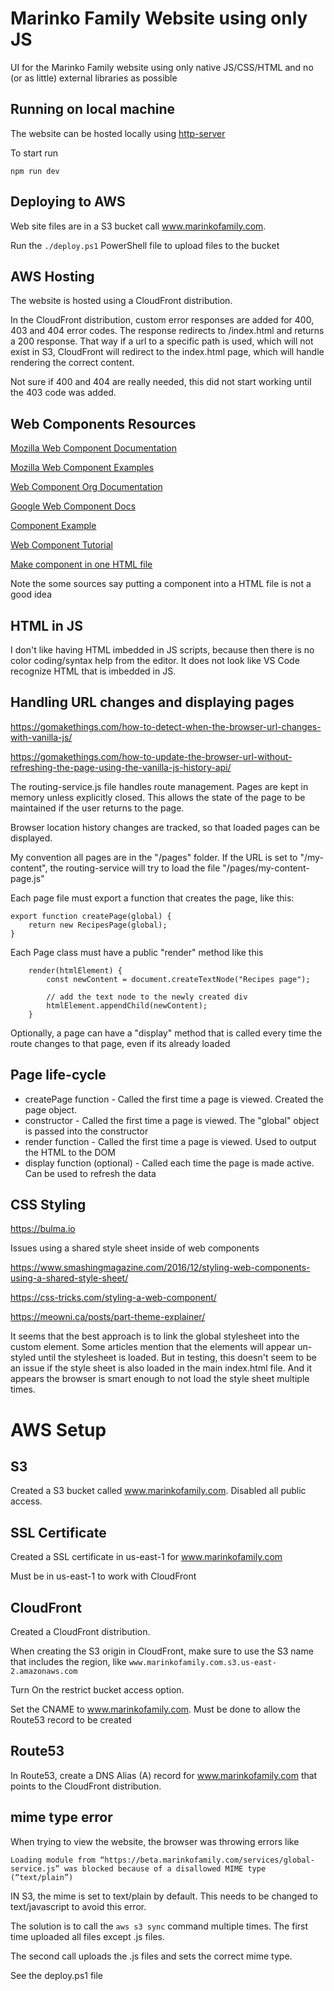 # Marinko Family Website using only JS

UI for the Marinko Family website using only native JS/CSS/HTML and no (or as little) external libraries as possible

## Running on local machine

The website can be hosted locally using [http-server](https://www.npmjs.com/package/http-server)

To start run

```npm run dev```


## Deploying to AWS

Web site files are in a S3 bucket call www.marinkofamily.com.

Run the `./deploy.ps1` PowerShell file to upload files to the bucket

## AWS Hosting

The website is hosted using a CloudFront distribution.

In the CloudFront distribution, custom error responses are added for 400, 403 and 404 error codes.  The response redirects to /index.html and returns a 200 response.  That way if a url to a specific path is used, which will not exist in S3, CloudFront will redirect to the index.html page, which will handle rendering the correct content.

Not sure if 400 and 404 are really needed, this did not start working until the 403 code was added.


## Web Components Resources

[Mozilla Web Component Documentation](https://developer.mozilla.org/en-US/docs/Web/Web_Components)

[Mozilla Web Component Examples](https://github.com/mdn/web-components-examples)

[Web Component Org Documentation](https://www.webcomponents.org/introduction)

[Google Web Component Docs](https://developers.google.com/web/fundamentals/web-components/customelements)

[Component Example](https://webcomponents.dev/edit/tgikBxxcjvhia7ZjRvxG/src/index.js)

[Web Component Tutorial](https://www.thinktecture.com/en/web-components/native-web-components-without-framework/)

[Make component in one HTML file](https://ckeditor.com/blog/implementing-single-file-web-components/)

Note the some sources say putting a component into a HTML file is not a good idea

## HTML in JS

I don't like having HTML imbedded in JS scripts, because then there is no color coding/syntax help from the editor.
It does not look like VS Code recognize HTML that is imbedded in JS.

## Handling URL changes and displaying pages

https://gomakethings.com/how-to-detect-when-the-browser-url-changes-with-vanilla-js/

https://gomakethings.com/how-to-update-the-browser-url-without-refreshing-the-page-using-the-vanilla-js-history-api/

The routing-service.js file handles route management.  Pages are kept in memory unless explicitly closed.  This allows the state of the page to be maintained if the user returns to the page.

Browser location history changes are tracked, so that loaded pages can be displayed.

My convention all pages are in the "/pages" folder.  If the URL is set to "/my-content", the routing-service will try to load the file "/pages/my-content-page.js"

Each page file must export a function that creates the page, like this:

```
export function createPage(global) {
    return new RecipesPage(global);
}
```

Each Page class must have a public "render" method like this

```
    render(htmlElement) {
        const newContent = document.createTextNode("Recipes page");

        // add the text node to the newly created div
        htmlElement.appendChild(newContent);
    }
```

Optionally, a page can have a "display" method that is called every time the route changes to that page, even if its already loaded

## Page life-cycle

- createPage function - Called the first time a page is viewed.  Created the page object.
- constructor - Called the first time a page is viewed.  The "global" object is passed into the constructor
- render function - Called the first time a page is viewed.  Used to output the HTML to the DOM
- display function (optional) - Called each time the page is made active. Can be used to refresh the data

## CSS Styling

https://bulma.io

Issues using a shared style sheet inside of web components

https://www.smashingmagazine.com/2016/12/styling-web-components-using-a-shared-style-sheet/

https://css-tricks.com/styling-a-web-component/

https://meowni.ca/posts/part-theme-explainer/

It seems that the best approach is to link the global stylesheet into the custom element.  Some articles mention that the elements will appear un-styled until the stylesheet is loaded.  But in testing, this doesn't seem to be an issue if the style sheet is also loaded in the main index.html file.  And it appears the browser is smart enough to not load the style sheet multiple times.



# AWS Setup

## S3 
Created a S3 bucket called www.marinkofamily.com.  Disabled all public access.

## SSL Certificate

Created a SSL certificate in us-east-1 for www.marinkofamily.com

Must be in us-east-1 to work with CloudFront

## CloudFront

Created a CloudFront distribution.

When creating the S3 origin in CloudFront, make sure to use the S3 name that includes the region, like `www.marinkofamily.com.s3.us-east-2.amazonaws.com`

Turn On the restrict bucket access option.

Set the CNAME to www.marinkofamily.com.  Must be done to allow the Route53 record to be created

## Route53

In Route53, create a DNS Alias (A) record for www.marinkofamily.com that points to the CloudFront distribution.

## mime type error

When trying to view the website, the browser was throwing errors like

```Loading module from “https://beta.marinkofamily.com/services/global-service.js” was blocked because of a disallowed MIME type (“text/plain”)```

IN S3, the mime is set to text/plain by default.  This needs to be changed to text/javascript to avoid this error.

The solution is to call the `aws s3 sync` command multiple times.  The first time uploaded all files except .js files.

The second call uploads the .js files and sets the correct mime type.

See the deploy.ps1 file
